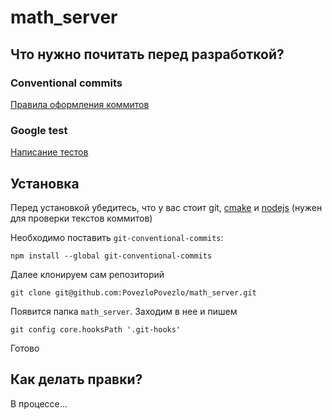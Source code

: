# math_server

## Что нужно почитать перед разработкой?

### Conventional commits
[Правила оформления коммитов](https://gist.github.com/qoomon/5dfcdf8eec66a051ecd85625518cfd13)

### Google test
[Написание тестов](https://gist.github.com/qoomon/5dfcdf8eec66a051ecd85625518cfd13)

## Установка

Перед установкой убедитесь, что у вас стоит git, [cmake](https://cmake.org) и [nodejs](https://nodejs.org/en/) (нужен для проверки текстов коммитов)

Необходимо поставить `git-conventional-commits`:
```shell
npm install --global git-conventional-commits
```

Далее клонируем сам репозиторий
```shell
git clone git@github.com:PovezloPovezlo/math_server.git
```

Появится папка `math_server`. 
Заходим в нее и пишем 
```shell
git config core.hooksPath '.git-hooks'
```

Готово

## Как делать правки?
В процессе...